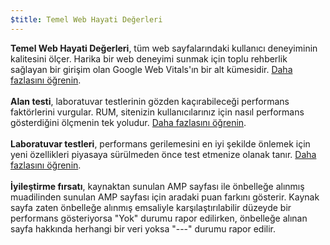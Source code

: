 ```yaml
---
$title: Temel Web Hayati Değerleri
---
```


**Temel Web Hayati Değerleri**, tüm web sayfalarındaki kullanıcı deneyiminin kalitesini ölçer. Harika bir web deneyimi sunmak için toplu rehberlik sağlayan bir girişim olan Google Web Vitals'ın bir alt kümesidir. [Daha fazlasını öğrenin](https://web.dev/vitals/).<br><br> **Alan testi**, laboratuvar testlerinin gözden kaçırabileceği performans faktörlerini vurgular. RUM, sitenizin kullanıcılarınız için nasıl performans gösterdiğini ölçmenin tek yoludur. [Daha fazlasını öğrenin](https://web.dev/user-centric-performance-metrics/#in-the-field).<br><br> **Laboratuvar testleri**, performans gerilemesini en iyi şekilde önlemek için yeni özellikleri piyasaya sürülmeden önce test etmenize olanak tanır. [Daha fazlasını öğrenin](https://web.dev/user-centric-performance-metrics/#in-the-lab).<br><br> **İyileştirme fırsatı**, kaynaktan sunulan AMP sayfası ile önbelleğe alınmış muadilinden sunulan AMP sayfası için aradaki puan farkını gösterir. Kaynak sayfa zaten önbelleğe alınmış emsaliyle karşılaştırılabilir düzeyde bir performans gösteriyorsa "Yok" durumu rapor edilirken, önbelleğe alınan sayfa hakkında herhangi bir veri yoksa "---" durumu rapor edilir.
